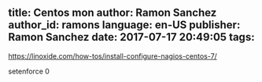 title: Centos mon
author: Ramon Sanchez
author_id: ramons
language: en-US
publisher: Ramon Sanchez
date: 2017-07-17 20:49:05
tags:
---
https://linoxide.com/how-tos/install-configure-nagios-centos-7/

setenforce 0
